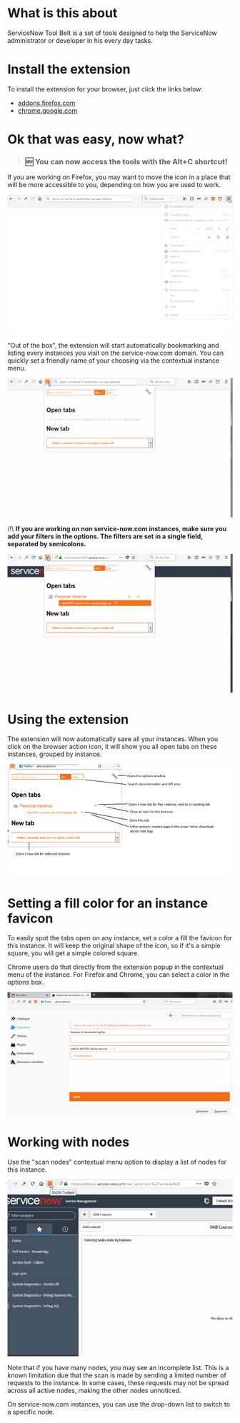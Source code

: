 # What is this about

ServiceNow Tool Belt is a set of tools designed to help the ServiceNow administrator or developer in his every day tasks.


# Install the extension

To install the extension for your browser, just click the links below:
* [addons.firefox.com](https://addons.mozilla.org/fr/firefox/addon/snow-tool-belt/)
* [chrome.google.com](https://chrome.google.com/webstore/detail/servicenow-tool-belt/jflcifhpkilfaomlnikfaaccmpidkmln)


# Ok that was easy, now what?

><h3>&#127381; You can now access the tools with the Alt+C shortcut!</h3>

If you are working on Firefox, you may want to move the icon in a place that will be more accessible to you, depending on how you are used to work.

![move icon](assets/move_icon.gif "Move icon")


"Out of the box", the extension will start automatically bookmarking and listing every instances you visit on the service-now.com domain. You can quickly set a friendly name of your choosing via the contextual instance menu.

![add and rename](assets/add_and_rename.gif "Add and rename")

/!\ **If you are working on non service-now.com instances, make sure you add your filters in the options.
The filters are set in a single field, separated by semicolons.**

![add domain](assets/add_domains.gif "Add domain")


# Using the extension

The extension will now automatically save all your instances.
When you click on the browser action icon, it will show you all open tabs on these instances, grouped by instance.

![browser action](assets/browser_action.png "Browser action")

# Setting a fill color for an instance favicon

To easily spot the tabs open on any instance, set a color a fill the favicon for this instance. It will keep the original shape of the icon, so if it's a simple square, you will get a simple colored square.

Chrome users do that directly from the extension popup in the contextual menu of the instance. For Firefox and Chrome, you can select a color in the options box.

![change color](assets/change_color.gif "Change color")

# Working with nodes

Use the "scan nodes" contextual menu option to display a list of nodes for this instance.

![scan nodes](assets/scan_nodes.gif "Scan nodes")

Note that if you have many nodes, you may see an incomplete list. This is a known limitation due that the scan is made by sending a limited number of requests to the instance. In some cases, these requests may not be spread across all active nodes, making the other nodes unnoticed.

On service-now.com instances, you can use the drop-down list to switch to a specific node.